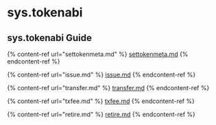# sys.tokenabi

## sys.tokenabi Guide

{% content-ref url="settokenmeta.md" %}
[settokenmeta.md](settokenmeta.md)
{% endcontent-ref %}

{% content-ref url="issue.md" %}
[issue.md](issue.md)
{% endcontent-ref %}

{% content-ref url="transfer.md" %}
[transfer.md](transfer.md)
{% endcontent-ref %}

{% content-ref url="txfee.md" %}
[txfee.md](txfee.md)
{% endcontent-ref %}

{% content-ref url="retire.md" %}
[retire.md](retire.md)
{% endcontent-ref %}
